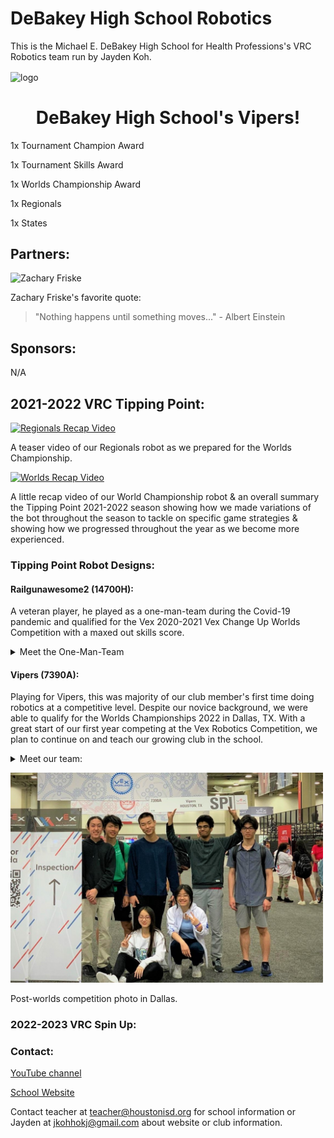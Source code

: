 # **DeBakey High School Robotics**
This is the Michael E. DeBakey High School for Health Professions's VRC Robotics team run by Jayden Koh.

<img align="center" src="assets/images/logo.jpg" alt="logo"/>


<h1 align="center">DeBakey High School's Vipers!</h1>

1x Tournament Champion Award  

1x Tournament Skills Award  

1x Worlds Championship Award   

1x Regionals  

1x States  

## Partners:

![Zachary Friske](https://img.youtube.com/vi/LWeRpSevDQM/0.jpg)

Zachary Friske's favorite quote: 

> "Nothing happens until something moves..." - Albert Einstein

## Sponsors:

N/A


## 2021-2022 VRC Tipping Point:

[![Regionals Recap Video](https://img.youtube.com/vi/eypWUHWcoWM/0.jpg)](https://www.youtube.com/watch?v=eypWUHWcoWM)

A teaser video of our Regionals robot as we prepared for the Worlds Championship.


[![Worlds Recap Video](https://img.youtube.com/vi/QyE6XxmgVgw/0.jpg)](https://www.youtube.com/watch?v=QyE6XxmgVgw)

A little recap video of our World Championship robot & an overall summary the Tipping Point 2021-2022 season showing how we made variations of the bot throughout the season to tackle on specific game strategies & showing how we progressed throughout the year as we become more experienced.

  
 ### Tipping Point Robot Designs:
  
#### Railgunawesome2 (14700H):
A veteran player, he played as a one-man-team during the Covid-19 pandemic and qualified for the Vex 2020-2021 Vex Change Up Worlds Competition with a maxed out skills score.

<details>
<summary>Meet the One-Man-Team</summary>


Justin Hung (Class of 22)  

Programmer & Builder
  
</details>

#### Vipers (7390A):
Playing for Vipers, this was majority of our club member's first time doing robotics at a competitive level. Despite our novice background, we were able to qualify for the Worlds Championships 2022 in Dallas, TX. With a great start of our first year competing at the Vex Robotics Competition, we plan to continue on and teach our growing club in the school.
  
<details>
<summary>Meet our team:</summary>


Rusheel Mitakantti (Class of 23)  
  
Builder

<kbd> <img src="assets/images/members/Jose.PNG" alt="Jose" width="500"/> </kbd>

Josephine Duong (Class of 22)  
  
  Builder
  
<kbd> <img src="assets/images/members/crack2.JPG" alt="Crack" width="500"/> </kbd> 

Jacqueline Duong (Class of 24)  
  
Builder
  
<kbd> <img src="assets/images/members/DavidDing.jpg" alt="David" width="500"/> </kbd> 

David Ding (Class of 23)  
  
Builder
  
William Yun (Class of 23)  
  
  Builder
  
<kbd> <img src="assets/images/members/mushroomdude2.JPG" alt="Group" width="500"/> </kbd>

Saatvik Kumar (Class of 23)  
  
Builder
  
Jayden Koh (Class of 23)  
  
Programmer
  
</details>
  
<kbd> <img src="assets/images/members/postworlds.JPG" alt="Group" width="500"/> </kbd>

Post-worlds competition photo in Dallas. 

  
### 2022-2023 VRC Spin Up:


### Contact: 

[YouTube channel](https://www.youtube.com/channel/UCPRNu3b24dm8QbPjyHDwf6w)

[School Website](https://www.houstonisd.org/debakey) 

Contact teacher at <teacher@houstonisd.org> for school information or Jayden at <jkohhokj@gmail.com> about website or club information.

